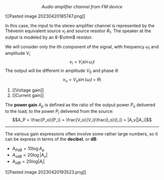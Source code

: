 <center><em>Audio amplifier channel from FM device</em></center>

![[Pasted image 20230420185747.png]]

In this case, the input to the stereo amplifier channel is represented by the Thévenin equivalent source $v_I$ and source resistor $R_1$. The speaker at the output is modeled by an 8-$\ohm$ resistor.

We will consider only the ith component of the signal, with frequency $\omega_i$ and amplitude $V_i$ 
$$v_i = V_i \sin \omega_it$$
The output will be different in amplitude $V_0$ and phase $\theta$:
$$v_o = V_o \sin(\omega_it + \theta)$$

1. [[Voltage gain]]
2. [[Current gain]]

The **power gain** $A_p$ is defined as the ratio of the output power $P_o$ delivered to the load, to the power $P_i$ delivered from the source:
$$A_P = \frac{P_o}{P_i} = \frac{V_o}{V_i}\frac{I_o}{I_i} = |A_v||A_i|$$

---

The various gain expressions often involve some rather large numbers, so it can be express in terms of the **decibel**, or **dB**:
- $A_{PdB} = 10 \log A_p$ 
- $A_{vdB} = 20 \log |A_v|$
- $A_{idB} = 20 log |A_i|$

![[Pasted image 20230420193523.png]]
